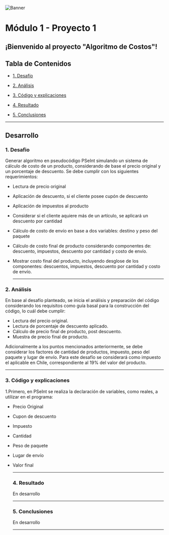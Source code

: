 ![Banner](./images/Banner.png)
# Módulo 1 - Proyecto 1
## ¡Bienvenido al proyecto "Algoritmo de Costos"!

## Tabla de Contenidos
* [1. Desafío](#1-Desafío)

* [2. Análisis](#2-Análisis)

* [3. Código y explicaciones](#3-Código-y-explicaciones)

* [4. Resultado](#4-Resultado)

* [5. Conclusiones](#5-Conclusiones)

****
## Desarrollo

### 1. Desafio
Generar algoritmo en pseudocódigo PSeInt simulando un sistema de cálculo de costo de un producto, considerando de base el precio original y un porcentaje de descuento. Se debe cumplir con los siguientes requerimientos:
- Lectura de precio original
- Aplicación de descuento, si el cliente posee cupón de descuento
- Aplicación de impuestos al producto
- Considerar si el cliente aquiere más de un artículo, se aplicará un descuento por cantidad
- Cálculo de costo de envío en base a dos variables: destino y peso del paquete
- Cálculo de costo final de producto considerando componentes de: descuento, impuestos, descuento por cantidad y costo de envío.
- Mostrar costo final del producto, incluyendo desglose de los componentes: descuentos, impuestos, descuento por cantidad y costo de envío.

  ****
  
### 2. Análisis
En base al desafío planteado, se inicia el análisis y preparación del código considerando los requisitos como guía basal para la construcción del código, lo cuál debe cumplir:
- Lectura del precio original.
- Lectura de porcentaje de descuento aplicado.
- Cálculo de precio final de producto, post descuento.
- Muestra de precio final de producto.

Adicionalmente a los puntos mencionados anteriormente, se debe considerar los factores de cantidad de productos, impuesto, peso del paquete y lugar de envío.
Para este desafío se considerará como impuesto el aplicable en Chile, correspondiente al 19% del valor del producto.

****

### 3. Código y explicaciones

1.Primero, en PSeInt se realiza la declaración de variables, como reales, a utilizar en el programa:
- Precio Original
- Cupon de descuento
- Impuesto
- Cantidad
- Peso de paquete
- Lugar de envío
- Valor final

  ****

  ### 4. Resultado
  En desarrollo

  ****

  ### 5. Conclusiones
  En desarrollo

  ****



